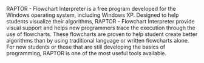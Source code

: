 RAPTOR - Flowchart Interpreter is a free program developed for the Windows operating system, including Windows XP.
Designed to help students visualize their algorithms, RAPTOR - Flowchart Interpreter provide visual support and helps new programmers trace the execution through the use of flowcharts.
These flowcharts are proven to help student create better algorithms than by using traditional language or written flowcharts alone. 
For new students or those that are still developing the basics of programming, RAPTOR is one of the most useful tools available.
